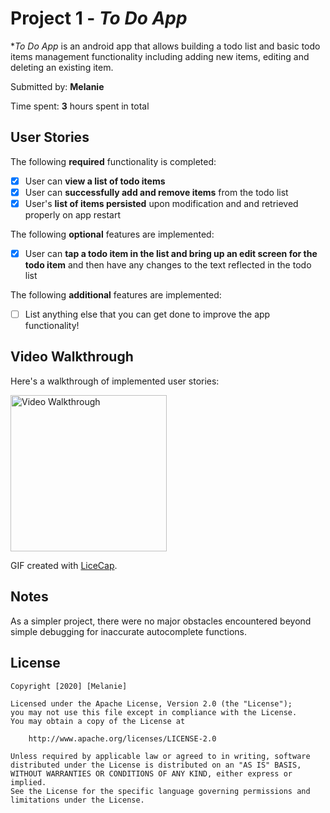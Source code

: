 # Project 1 - *To Do App*

**To Do App* is an android app that allows building a todo list and basic todo items management functionality including adding new items, editing and deleting an existing item.

Submitted by: **Melanie**

Time spent: **3** hours spent in total

## User Stories

The following **required** functionality is completed:

* [x] User can **view a list of todo items**
* [x] User can **successfully add and remove items** from the todo list
* [x] User's **list of items persisted** upon modification and and retrieved properly on app restart

The following **optional** features are implemented:

* [x] User can **tap a todo item in the list and bring up an edit screen for the todo item** and then have any changes to the text reflected in the todo list

The following **additional** features are implemented:

* [ ] List anything else that you can get done to improve the app functionality!

## Video Walkthrough

Here's a walkthrough of implemented user stories:

<img src='https://i.imgur.com/p6y5wIg.gif' title='Video Walkthrough' width='250px' alt='Video Walkthrough' />

GIF created with [LiceCap](http://www.cockos.com/licecap/).

## Notes

As a simpler project, there were no major obstacles encountered beyond simple debugging for inaccurate autocomplete functions.

## License

    Copyright [2020] [Melanie]

    Licensed under the Apache License, Version 2.0 (the "License");
    you may not use this file except in compliance with the License.
    You may obtain a copy of the License at

        http://www.apache.org/licenses/LICENSE-2.0

    Unless required by applicable law or agreed to in writing, software
    distributed under the License is distributed on an "AS IS" BASIS,
    WITHOUT WARRANTIES OR CONDITIONS OF ANY KIND, either express or implied.
    See the License for the specific language governing permissions and
    limitations under the License.
